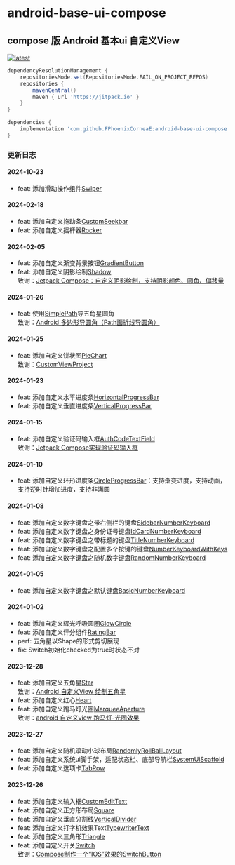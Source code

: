 # android-base-ui-compose

## compose 版 Android 基本ui 自定义View

[![latest](https://jitpack.io/v/FPhoenixCorneaE/android-base-ui-compose.svg)](https://jitpack.io/#FPhoenixCorneaE/android-base-ui-compose)

```groovy
dependencyResolutionManagement {
    repositoriesMode.set(RepositoriesMode.FAIL_ON_PROJECT_REPOS)
    repositories {
        mavenCentral()
        maven { url 'https://jitpack.io' }
    }
}
```

```groovy
dependencies {
    implementation 'com.github.FPhoenixCorneaE:android-base-ui-compose:latest'
}
```

### 更新日志

#### 2024-10-23

* feat: 添加滑动操作组件[Swiper](https://github.com/FPhoenixCorneaE/android-base-ui-compose/blob/main/base-ui/src/main/java/com/fphoenixcorneae/baseui/Swiper.kt)

#### 2024-02-18

* feat: 添加自定义拖动条[CustomSeekbar](https://github.com/FPhoenixCorneaE/android-base-ui-compose/blob/main/base-ui/src/main/java/com/fphoenixcorneae/baseui/CustomSeekbar.kt)
* feat: 添加自定义摇杆器[Rocker](https://github.com/FPhoenixCorneaE/android-base-ui-compose/blob/main/base-ui/src/main/java/com/fphoenixcorneae/baseui/Rocker.kt)

#### 2024-02-05

* feat: 添加自定义渐变背景按钮[GradientButton](https://github.com/FPhoenixCorneaE/android-base-ui-compose/blob/main/base-ui/src/main/java/com/fphoenixcorneae/baseui/GradientButton.kt)
* feat: 添加自定义阴影绘制[Shadow](https://github.com/FPhoenixCorneaE/android-base-ui-compose/blob/main/base-ui/src/main/java/com/fphoenixcorneae/baseui/Shadow.kt)
  <br>
  致谢：[Jetpack Compose：自定义阴影绘制，支持阴影颜色、圆角、偏移量](https://blog.csdn.net/lalallallalla/article/details/121502260)

#### 2024-01-26

* feat: 使用[SimplePath](https://github.com/FPhoenixCorneaE/android-base-ui-compose/blob/main/base-ui/src/main/java/com/fphoenixcorneae/baseui/graphics/path/SimplePath.kt)导五角星圆角
  <br>
  致谢：[Android 多边形导圆角（Path画折线导圆角）](https://blog.csdn.net/liuyu0915/article/details/131721872)

#### 2024-01-25

* feat: 添加自定义饼状图[PieChart](https://github.com/FPhoenixCorneaE/android-base-ui-compose/blob/main/base-ui/src/main/java/com/fphoenixcorneae/baseui/chart/PieChart.kt)
  <br>
  致谢：[CustomViewProject](https://gitee.com/lanyangyangzzz/custom-view-project)

#### 2024-01-23

* feat: 添加自定义水平进度条[HorizontalProgressBar](https://github.com/FPhoenixCorneaE/android-base-ui-compose/blob/main/base-ui/src/main/java/com/fphoenixcorneae/baseui/progressbar/HorizontalProgressBar.kt)
* feat: 添加自定义垂直进度条[VerticalProgressBar](https://github.com/FPhoenixCorneaE/android-base-ui-compose/blob/main/base-ui/src/main/java/com/fphoenixcorneae/baseui/progressbar/VerticalProgressBar.kt)

#### 2024-01-15

* feat: 添加自定义验证码输入框[AuthCodeTextField](https://github.com/FPhoenixCorneaE/android-base-ui-compose/blob/main/base-ui/src/main/java/com/fphoenixcorneae/baseui/AuthCodeTextField.kt)
  <br>
  致谢：[Jetpack Compose实现验证码输入框](https://juejin.cn/post/7249585135799697468?searchId=20240112173131CA2803BCAA277339FB3D)

#### 2024-01-10

* feat: 添加自定义环形进度条[CircleProgressBar](https://github.com/FPhoenixCorneaE/android-base-ui-compose/blob/main/base-ui/src/main/java/com/fphoenixcorneae/baseui/progressbar/CircleProgressBar.kt)：支持渐变进度，支持动画，支持逆时针增加进度，支持非满圆

#### 2024-01-08

* feat: 添加自定义数字键盘之带右侧栏的键盘[SidebarNumberKeyboard](https://github.com/FPhoenixCorneaE/android-base-ui-compose/blob/main/base-ui/src/main/java/com/fphoenixcorneae/baseui/NumberKeyboard.kt)
* feat: 添加自定义数字键盘之身份证号键盘[IdCardNumberKeyboard](https://github.com/FPhoenixCorneaE/android-base-ui-compose/blob/main/base-ui/src/main/java/com/fphoenixcorneae/baseui/NumberKeyboard.kt)
* feat: 添加自定义数字键盘之带标题的键盘[TitleNumberKeyboard](https://github.com/FPhoenixCorneaE/android-base-ui-compose/blob/main/base-ui/src/main/java/com/fphoenixcorneae/baseui/NumberKeyboard.kt)
* feat: 添加自定义数字键盘之配置多个按键的键盘[NumberKeyboardWithKeys](https://github.com/FPhoenixCorneaE/android-base-ui-compose/blob/main/base-ui/src/main/java/com/fphoenixcorneae/baseui/NumberKeyboard.kt)
* feat: 添加自定义数字键盘之随机数字键盘[RandomNumberKeyboard](https://github.com/FPhoenixCorneaE/android-base-ui-compose/blob/main/base-ui/src/main/java/com/fphoenixcorneae/baseui/NumberKeyboard.kt)

#### 2024-01-05

* feat: 添加自定义数字键盘之默认键盘[BasicNumberKeyboard](https://github.com/FPhoenixCorneaE/android-base-ui-compose/blob/main/base-ui/src/main/java/com/fphoenixcorneae/baseui/NumberKeyboard.kt)

#### 2024-01-02

* feat: 添加自定义辉光呼吸圆圈[GlowCircle](https://github.com/FPhoenixCorneaE/android-base-ui-compose/blob/main/base-ui/src/main/java/com/fphoenixcorneae/baseui/GlowCircle.kt)
* feat: 添加自定义评分组件[RatingBar](https://github.com/FPhoenixCorneaE/android-base-ui-compose/blob/main/base-ui/src/main/java/com/fphoenixcorneae/baseui/RatingBar.kt)
* perf: 五角星以Shape的形式剪切展现
* fix: Switch初始化checked为true时状态不对

#### 2023-12-28

* feat: 添加自定义五角星[Star](https://github.com/FPhoenixCorneaE/android-base-ui-compose/blob/main/base-ui/src/main/java/com/fphoenixcorneae/baseui/Star.kt)
  <br>
  致谢：[Android 自定义View 绘制五角星](https://www.jianshu.com/p/24efb605098b)
* feat: 添加自定义红心[Heart](https://github.com/FPhoenixCorneaE/android-base-ui-compose/blob/main/base-ui/src/main/java/com/fphoenixcorneae/baseui/Heart.kt)
* feat: 添加自定义跑马灯光圈[MarqueeAperture](https://github.com/FPhoenixCorneaE/android-base-ui-compose/blob/main/base-ui/src/main/java/com/fphoenixcorneae/baseui/MarqueeAperture.kt)
  <br>
  致谢：[android 自定义view 跑马灯-光圈效果](https://juejin.cn/post/7171030095866363934)

#### 2023-12-27

* feat: 添加自定义随机滚动小球布局[RandomlyRollBallLayout](https://github.com/FPhoenixCorneaE/android-base-ui-compose/blob/main/base-ui/src/main/java/com/fphoenixcorneae/baseui/RandomlyRollBallLayout.kt)
* feat: 添加自定义系统ui脚手架，适配状态栏、底部导航栏[SystemUiScaffold](https://github.com/FPhoenixCorneaE/android-base-ui-compose/blob/main/base-ui/src/main/java/com/fphoenixcorneae/baseui/SystemUiScaffold.kt)
* feat: 添加自定义选项卡[TabRow](https://github.com/FPhoenixCorneaE/android-base-ui-compose/blob/main/base-ui/src/main/java/com/fphoenixcorneae/baseui/TabRow.kt)

#### 2023-12-26

* feat: 添加自定义输入框[CustomEditText](https://github.com/FPhoenixCorneaE/android-base-ui-compose/blob/main/base-ui/src/main/java/com/fphoenixcorneae/baseui/CustomEditText.kt)
* feat: 添加自定义正方形布局[Square](https://github.com/FPhoenixCorneaE/android-base-ui-compose/blob/main/base-ui/src/main/java/com/fphoenixcorneae/baseui/Square.kt)
* feat: 添加自定义垂直分割线[VerticalDivider](https://github.com/FPhoenixCorneaE/android-base-ui-compose/blob/main/base-ui/src/main/java/com/fphoenixcorneae/baseui/VerticalDivider.kt)
* feat: 添加自定义打字机效果Text[TypewriterText](https://github.com/FPhoenixCorneaE/android-base-ui-compose/blob/main/base-ui/src/main/java/com/fphoenixcorneae/baseui/TypewriterText.kt)
* feat: 添加自定义三角形[Triangle](https://github.com/FPhoenixCorneaE/android-base-ui-compose/blob/main/base-ui/src/main/java/com/fphoenixcorneae/baseui/Triangle.kt)
* feat: 添加自定义开关[Switch](https://github.com/FPhoenixCorneaE/android-base-ui-compose/blob/main/base-ui/src/main/java/com/fphoenixcorneae/baseui/Switch.kt)
  <br>
  致谢：[Compose制作一个“IOS”效果的SwitchButton](https://juejin.cn/post/7134702107742961701)